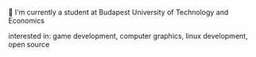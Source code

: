 📖 I'm currently a student at Budapest University of Technology and Economics

interested in: game development, computer graphics, linux development, open source

